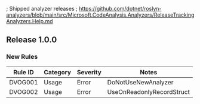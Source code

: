 ﻿; Shipped analyzer releases
; https://github.com/dotnet/roslyn-analyzers/blob/main/src/Microsoft.CodeAnalysis.Analyzers/ReleaseTrackingAnalyzers.Help.md

## Release 1.0.0

### New Rules

Rule ID | Category | Severity | Notes
--------|----------|----------|-------
DVOG001 | Usage | Error    | DoNotUseNewAnalyzer
DVOG002 | Usage | Error    | UseOnReadonlyRecordStruct
